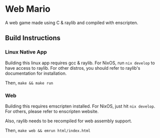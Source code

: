 # Web Mario
A web game made using C & raylib and compiled with enscripten.

## Build Instructions

### Linux Native App

Building this linux app requires gcc & raylib. For NixOS, run `nix develop` to have access to raylib. For other distros, you should refer to raylib's documentation for installation.

Then, `make && make run`

### Web

Building this requires emscripten installed. For NixOS, just hit `nix develop`. For others, please refer to enscripten website.

Also, raylib needs to be recompiled for web assembly support.

Then, `make web && emrun html/index.html`
